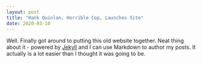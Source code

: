```yaml
---
layout: post
title: "Hank Quinlan, Horrible Cop, Launches Site"
date: 2020-03-10
---
```


Well. Finally got around to putting this old website together. Neat thing about it - powered by [Jekyll](http://jekyllrb.com) and I can use Markdown to author my posts. It actually is a lot easier than I thought it was going to be.